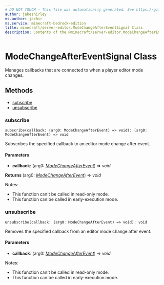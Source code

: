 ```yaml
---
# DO NOT TOUCH — This file was automatically generated. See https://github.com/mojang/minecraftapidocsgenerator to modify descriptions, examples, etc.
author: jakeshirley
ms.author: jashir
ms.service: minecraft-bedrock-edition
title: minecraft/server-editor.ModeChangeAfterEventSignal Class
description: Contents of the @minecraft/server-editor.ModeChangeAfterEventSignal class.
---
```

# ModeChangeAfterEventSignal Class

Manages callbacks that are connected to when a player editor mode changes.

## Methods
- [subscribe](#subscribe)
- [unsubscribe](#unsubscribe)

### **subscribe**
`
subscribe(callback: (arg0: ModeChangeAfterEvent) => void): (arg0: ModeChangeAfterEvent) => void
`

Subscribes the specified callback to an editor mode change after event.

#### **Parameters**
- **callback**: (arg0: [*ModeChangeAfterEvent*](ModeChangeAfterEvent.md)) => *void*

**Returns** (arg0: [*ModeChangeAfterEvent*](ModeChangeAfterEvent.md)) => *void*
  
Notes:
- This function can't be called in read-only mode.
- This function can be called in early-execution mode.

### **unsubscribe**
`
unsubscribe(callback: (arg0: ModeChangeAfterEvent) => void): void
`

Removes the specified callback from an editor mode change after event.

#### **Parameters**
- **callback**: (arg0: [*ModeChangeAfterEvent*](ModeChangeAfterEvent.md)) => *void*
  
Notes:
- This function can't be called in read-only mode.
- This function can be called in early-execution mode.
